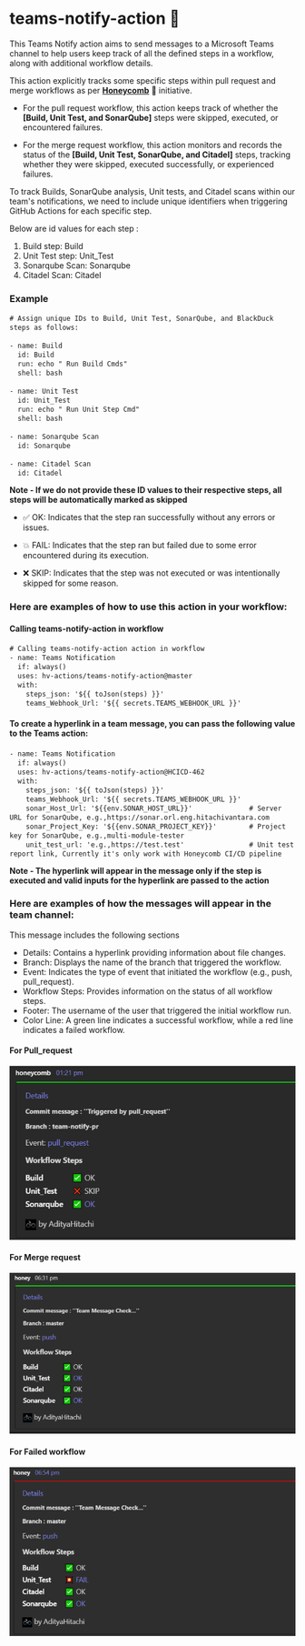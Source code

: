 # teams-notify-action 🐝

This Teams Notify action aims to send messages to a  Microsoft Teams channel to help users keep track of all the defined steps in a workflow, along with additional workflow details.

This action explicitly tracks some specific steps within pull request and merge workflows as per [**Honeycomb**](https://hv-eng.atlassian.net/wiki/spaces/MCI/pages/30469586968/CICD+Pipeline) 🐝 initiative.

- For the pull request workflow, this action keeps track of whether the **[Build, Unit Test, and SonarQube]** steps were skipped, executed, or encountered failures. 

- For the merge request workflow, this action monitors and records the status of the **[Build, Unit Test, SonarQube, and Citadel]** steps, tracking whether they were skipped, executed successfully, or experienced failures.

To track Builds, SonarQube analysis, Unit tests, and Citadel scans within our team's notifications, we need to include unique identifiers when triggering GitHub Actions for each specific step. 

Below are id values for each  step :
1) Build step: Build
2) Unit Test step: Unit_Test
3) Sonarqube Scan: Sonarqube
4) Citadel Scan: Citadel

### Example 
```
# Assign unique IDs to Build, Unit Test, SonarQube, and BlackDuck steps as follows:

- name: Build
  id: Build
  run: echo " Run Build Cmds"
  shell: bash

- name: Unit Test
  id: Unit_Test
  run: echo " Run Unit Step Cmd"
  shell: bash

- name: Sonarqube Scan
  id: Sonarqube

- name: Citadel Scan
  id: Citadel
```
**Note - If we do not provide these ID values to their respective steps, all steps will be automatically marked as skipped**

- ✅ OK: Indicates that the step ran successfully without any errors or issues.

- 💥 FAIL: Indicates that the step ran but failed due to some error encountered during its execution.

- ❌ SKIP: Indicates that the step was not executed or was intentionally skipped for some reason.

### Here are examples of how to use this action in your workflow:
#### Calling teams-notify-action in workflow
```
# Calling teams-notify-action action in workflow
- name: Teams Notification
  if: always()
  uses: hv-actions/teams-notify-action@master
  with:
    steps_json: '${{ toJson(steps) }}'    
    teams_Webhook_Url: '${{ secrets.TEAMS_WEBHOOK_URL }}'

```
#### To create a hyperlink in a team message, you can pass the following value to the Teams action:

```
- name: Teams Notification
  if: always()
  uses: hv-actions/teams-notify-action@HCICD-462
  with:
    steps_json: '${{ toJson(steps) }}'
    teams_Webhook_Url: '${{ secrets.TEAMS_WEBHOOK_URL }}' 
    sonar_Host_Url: '${{env.SONAR_HOST_URL}}'              # Server URL for SonarQube, e.g.,https://sonar.orl.eng.hitachivantara.com
    sonar_Project_Key: '${{env.SONAR_PROJECT_KEY}}'        # Project key for SonarQube, e.g.,multi-module-tester
    unit_test_url: 'e.g.,https://test.test'                # Unit test report link, Currently it's only work with Honeycomb CI/CD pipeline
```
**Note - The hyperlink will appear in the message only if the step is executed and valid inputs for the hyperlink are passed to the action**
### Here are examples of how the messages will appear in the team channel:

This message includes the following sections
- Details: Contains a hyperlink providing information about file changes.
- Branch: Displays the name of the branch that triggered the workflow.
- Event: Indicates the type of event that initiated the workflow (e.g., push, pull_request).
- Workflow Steps: Provides information on the status of all workflow steps.
- Footer: The username of the user that triggered the initial workflow run.
- Color Line: A green line indicates a successful workflow, while a red line indicates a failed workflow.

#### For Pull_request
![Alt text](./Images/pull_request_workflow.png)

#### For Merge request
![Alt text](./Images/merge_workflow.png)

#### For Failed workflow
![Alt text](./Images/failed_workflow.png)